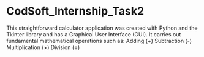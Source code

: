 # CodSoft_Internship_Task2
This straightforward calculator application was created with Python and the Tkinter library and has a Graphical User Interface (GUI).  It carries out fundamental mathematical operations such as:  Adding (+)  Subtraction (-)  Multiplication (×)  Division (÷)
